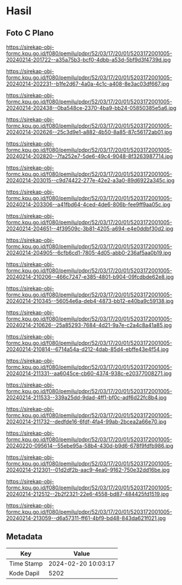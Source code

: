 # Hasil

## Foto C Plano

https://sirekap-obj-formc.kpu.go.id/f080/pemilu/pdpr/52/03/17/20/01/5203172001005-20240214-201722--a35a75b3-bcf0-4dbb-a53d-5bf9d3f4739d.jpg

https://sirekap-obj-formc.kpu.go.id/f080/pemilu/pdpr/52/03/17/20/01/5203172001005-20240214-202231--b1fe2d67-4a0a-4c1c-a408-8e3ac03df667.jpg

https://sirekap-obj-formc.kpu.go.id/f080/pemilu/pdpr/52/03/17/20/01/5203172001005-20240214-202438--0ba548ce-2370-4ba9-bb24-05850385e5a6.jpg

https://sirekap-obj-formc.kpu.go.id/f080/pemilu/pdpr/52/03/17/20/01/5203172001005-20240214-202626--25c3d9e1-a882-4b50-8a85-87c56172ab01.jpg

https://sirekap-obj-formc.kpu.go.id/f080/pemilu/pdpr/52/03/17/20/01/5203172001005-20240214-202820--7fa252e7-5de6-49c4-9048-8f3263987714.jpg

https://sirekap-obj-formc.kpu.go.id/f080/pemilu/pdpr/52/03/17/20/01/5203172001005-20240214-203015--c9d74422-277e-42e2-a3a0-89d6922a345c.jpg

https://sirekap-obj-formc.kpu.go.id/f080/pemilu/pdpr/52/03/17/20/01/5203172001005-20240214-203306--a41fbd64-4ced-4de6-806b-fee9ff9aa05c.jpg

https://sirekap-obj-formc.kpu.go.id/f080/pemilu/pdpr/52/03/17/20/01/5203172001005-20240214-204651--4f39509c-3b81-4205-a694-e4e0ddbf30d2.jpg

https://sirekap-obj-formc.kpu.go.id/f080/pemilu/pdpr/52/03/17/20/01/5203172001005-20240214-204905--6cfb6cd1-7805-4d05-abb0-236af5aa0b19.jpg

https://sirekap-obj-formc.kpu.go.id/f080/pemilu/pdpr/52/03/17/20/01/5203172001005-20240214-210206--466c7247-e385-4801-b904-09fcdbde62e8.jpg

https://sirekap-obj-formc.kpu.go.id/f080/pemilu/pdpr/52/03/17/20/01/5203172001005-20240214-210345--56054e6a-deb4-4873-bb12-e40ba9c59138.jpg

https://sirekap-obj-formc.kpu.go.id/f080/pemilu/pdpr/52/03/17/20/01/5203172001005-20240214-210626--25a85293-7684-4d21-9a7e-c2a4c8a41a85.jpg

https://sirekap-obj-formc.kpu.go.id/f080/pemilu/pdpr/52/03/17/20/01/5203172001005-20240214-210814--6714a54a-d212-4dab-85d4-ebffe43e4f54.jpg

https://sirekap-obj-formc.kpu.go.id/f080/pemilu/pdpr/52/03/17/20/01/5203172001005-20240214-211331--aa6045ce-cb60-4374-938c-e20377008271.jpg

https://sirekap-obj-formc.kpu.go.id/f080/pemilu/pdpr/52/03/17/20/01/5203172001005-20240214-211533--339a25dd-9dad-4ff1-bf0c-adf6d22fc8b4.jpg

https://sirekap-obj-formc.kpu.go.id/f080/pemilu/pdpr/52/03/17/20/01/5203172001005-20240214-211732--dedfde16-6fdf-4fa4-99ab-2bcea2a66e70.jpg

https://sirekap-obj-formc.kpu.go.id/f080/pemilu/pdpr/52/03/17/20/01/5203172001005-20240220-095614--55ebe95a-58b4-430d-b9d6-678f9fdfb986.jpg

https://sirekap-obj-formc.kpu.go.id/f080/pemilu/pdpr/52/03/17/20/01/5203172001005-20240214-212301--01d2df2b-aac9-4ea0-9162-750e32dd16be.jpg

https://sirekap-obj-formc.kpu.go.id/f080/pemilu/pdpr/52/03/17/20/01/5203172001005-20240214-212512--2b2f2321-22e6-4558-bd87-484425fd1519.jpg

https://sirekap-obj-formc.kpu.go.id/f080/pemilu/pdpr/52/03/17/20/01/5203172001005-20240214-213059--d6a57311-ff61-4bf9-bd48-843da621f021.jpg


## Metadata

| Key        | Value               |
| ---------- | ------------------- |
| Time Stamp | 2024-02-20 10:03:17 |
| Kode Dapil | 5202                |



